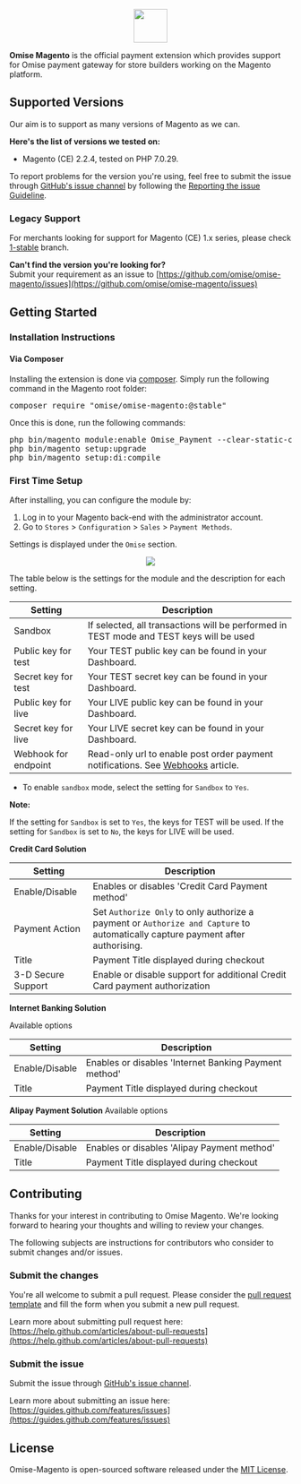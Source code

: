 <p align="center"><a href='https://www.omise.co'><img src='https://user-images.githubusercontent.com/10651523/41644923-b79aaf74-7499-11e8-9c7e-85186421c841.png' height='60'></a></p>

**Omise Magento** is the official payment extension which provides support for Omise payment gateway for store builders working on the Magento platform.

## Supported Versions

Our aim is to support as many versions of Magento as we can.  

**Here's the list of versions we tested on:**
- Magento (CE) 2.2.4, tested on PHP 7.0.29.

To report problems for the version you're using, feel free to submit the issue through [GitHub's issue channel](https://github.com/omise/omise-magento/issues) by following the [Reporting the issue Guideline](https://guides.github.com/activities/contributing-to-open-source/#contributing).

### Legacy Support

For merchants looking for support for Magento (CE) 1.x series, please check [1-stable](https://github.com/omise/omise-magento/tree/1-stable) branch.

**Can't find the version you're looking for?**  
Submit your requirement as an issue to [https://github.com/omise/omise-magento/issues](https://github.com/omise/omise-magento/issues)

## Getting Started

### Installation Instructions

#### Via Composer

Installing the extension is done via [composer](https://getcomposer.org/). Simply run the following command in the Magento root folder:

<pre>
composer require "omise/omise-magento:@stable"
</pre>

Once this is done, run the following commands:

<pre>
php bin/magento module:enable Omise_Payment --clear-static-content
php bin/magento setup:upgrade
php bin/magento setup:di:compile
</pre>

### First Time Setup

After installing, you can configure the module by:

1. Log in to your Magento back-end with the administrator account.
2. Go to `Stores` > `Configuration` > `Sales` > `Payment Methods`.

Settings is displayed under the `Omise` section.

<p align="center"><a alt="omise-magento-install-manual-04" href='https://user-images.githubusercontent.com/10651523/41642971-22ffd042-7494-11e8-8245-2fd5bbd3ae17.png'><img src='https://user-images.githubusercontent.com/10651523/41642971-22ffd042-7494-11e8-8245-2fd5bbd3ae17.png'></a></p>

The table below is the settings for the module and the description for each setting.

| Setting             | Description                                                                                                             |
| ------------------- | ----------------------------------------------------------------------------------------------------------------------- |                                                                            
| Sandbox             | If selected, all transactions will be performed in TEST mode and TEST keys will be used                                 |
| Public key for test | Your TEST public key can be found in your Dashboard.                                                                    |
| Secret key for test | Your TEST secret key can be found in your Dashboard.                                                                    |
| Public key for live | Your LIVE public key can be found in your Dashboard.                                                                    |
| Secret key for live | Your LIVE secret key can be found in your Dashboard.                                                                    |
| Webhook for endpoint | Read-only url to enable post order payment notifications. See [Webhooks](https://www.omise.co/api-webhooks) article.      |


- To enable `sandbox` mode, select the setting for `Sandbox` to `Yes`.

**Note:**

If the setting for `Sandbox` is set to `Yes`, the keys for TEST will be used. If the setting for `Sandbox` is set to `No`, the keys for LIVE will be used.

**Credit Card Solution**

| Setting             | Description     |
| ---------- | ---------------------------------- |                                                                            
| Enable/Disable | Enables or disables 'Credit Card Payment method' | 
| Payment Action | Set `Authorize Only` to only authorize a payment or `Authorize and Capture` to automatically capture payment after authorising. |
| Title | Payment Title displayed during checkout |
| 3-D Secure Support | Enable or disable support for additional Credit Card payment authorization |

**Internet Banking Solution**

Available options

| Setting             | Description   |
| --------- | --------------------------- |                                                                            
| Enable/Disable | Enables or disables 'Internet Banking Payment method'|
| Title | Payment Title displayed during checkout |


**Alipay Payment Solution**
Available options

| Setting             | Description  |
| ------------ | --------------------------------- |                                                                            
| Enable/Disable | Enables or disables 'Alipay Payment method'|
| Title |Payment Title displayed during checkout |

## Contributing

Thanks for your interest in contributing to Omise Magento. We're looking forward to hearing your thoughts and willing to review your changes.

The following subjects are instructions for contributors who consider to submit changes and/or issues.

### Submit the changes

You're all welcome to submit a pull request.
Please consider the [pull request template](https://github.com/omise/omise-magento/blob/master/.github/PULL_REQUEST_TEMPLATE.md) and fill the form when you submit a new pull request.

Learn more about submitting pull request here: [https://help.github.com/articles/about-pull-requests](https://help.github.com/articles/about-pull-requests)

### Submit the issue

Submit the issue through [GitHub's issue channel](https://github.com/omise/omise-magento/issues).

Learn more about submitting an issue here: [https://guides.github.com/features/issues](https://guides.github.com/features/issues)

## License
Omise-Magento is open-sourced software released under the [MIT License](https://opensource.org/licenses/MIT).
